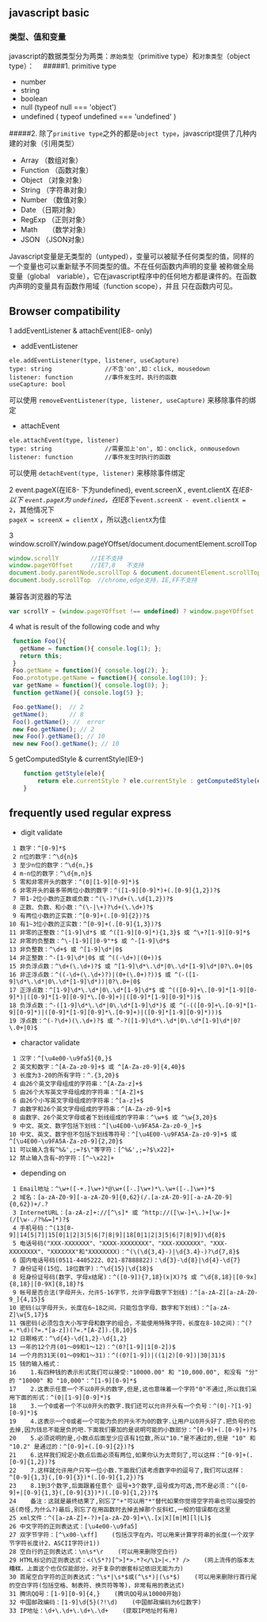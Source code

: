 ## javascript basic

### 类型、值和变量
javascript的数据类型分为两类：`原始类型`（primitive type）和`对象类型`（object type）：　
#####1.  primitive type
   * number
   * string
   * boolean
   * null      (typeof null === 'object')
   * undefined ( typeof undefined === 'undefined' )　

#####2.  除了`primitive type`之外的都是`object type`，javascript提供了几种内建的对象（引用类型） 　
  * Array      （数组对象）
  * Function   （函数对象）
  * Object     （对象对象）
  * String     （字符串对象）
  * Number     （数值对象）
  * Date       （日期对象）
  * RegExp     （正则对象）
  * Math    　 （数学对象）
  * JSON       （JSON对象）

Javascript变量是无类型的（untyped），变量可以被赋予任何类型的值，同样的一个变量也可以重新赋予不同类型的值。不在任何函数内声明的变量
被称做全局变量（global　variable），它在javascript程序中的任何地方都是课件的。在函数内声明的变量具有函数作用域（function scope），并且
只在函数内可见。



## Browser compatibility
1 addEventListener & attachEvent(IE8- only)

* addEventListener
```javscript
ele.addEventListener(type, listener, useCapture)   
type: string               //不含'on',如：click, mousedown   
listener: function         //事件发生时，执行的函数   
useCapture: bool
```
可以使用 `removeEventListener(type, listener, useCapture)` 来移除事件的绑定

* attachEvent
```javscript
ele.attachEvent(type, listener)  
type: string               //需要加上'on', 如：onclick, onmousedown   
listener: function         //事件发生时执行的函数 
```
可以使用 `detachEvent(type, listener)` 来移除事件绑定  


2 event.pageX(在IE8- 下为undefined), event.screenX , event.clientX
在*IE8-*以下 `event.pageX`为 `undefined`，在*IE8*下`event.screenX - event.clientX = 2`，其他情况下    
`pageX = screenX = clientX` ，所以选`clientX`为佳  

3 window.scrollY/window.pageYOffset/document.documentElement.scrollTop
```javascript
window.scrollY         //IE不支持
window.pageYOffset     //IE7,8   不支持
document.body.parentNode.scrollTop & document.documentElement.scrollTop  //chrome,edge 不支持 IE,FF支持
document.body.scrollTop  //chrome,edge支持，IE,FF不支持
```
兼容各浏览器的写法  

```javascript
var scrollY = (window.pageYOffset !== undefined) ? window.pageYOffset : (document.body || document.documentElement || document.body.parentNode).scrollTop;
```

4 what is result of the following code and why
```javascript
 function Foo(){
   getName = function(){ console.log(1); };
   return this;
 }
 Foo.getName = function(){ console.log(2); };
 Foo.prototype.getName = function(){ console.log(10); };
 var getName = function(){ console.log(8); };
 function getName(){ console.log(5) };

 Foo.getName();  // 2
 getName();      // 8
 Foo().getName(); //  error
 new Foo.getName(); // 2 
 new Foo().getName(); // 10
 new new Foo().getName(); // 10
```

5 getComputedStyle & currentStyle(IE9-)
```javascript
    function getStyle(ele){
    	return ele.currentStyle ? ele.currentStyle : getComputedStyle(ele, null);
    }
```


## frequently used regular express
* digit validate
```
 1 数字：^[0-9]*$
 2 n位的数字：^\d{n}$
 3 至少n位的数字：^\d{n,}$
 4 m-n位的数字：^\d{m,n}$
 5 零和非零开头的数字：^(0|[1-9][0-9]*)$
 6 非零开头的最多带两位小数的数字：^([1-9][0-9]*)+(.[0-9]{1,2})?$
 7 带1-2位小数的正数或负数：^(\-)?\d+(\.\d{1,2})?$
 8 正数、负数、和小数：^(\-|\+)?\d+(\.\d+)?$
 9 有两位小数的正实数：^[0-9]+(.[0-9]{2})?$
10 有1~3位小数的正实数：^[0-9]+(.[0-9]{1,3})?$
11 非零的正整数：^[1-9]\d*$ 或 ^([1-9][0-9]*){1,3}$ 或 ^\+?[1-9][0-9]*$
12 非零的负整数：^\-[1-9][]0-9"*$ 或 ^-[1-9]\d*$
13 非负整数：^\d+$ 或 ^[1-9]\d*|0$
14 非正整数：^-[1-9]\d*|0$ 或 ^((-\d+)|(0+))$
15 非负浮点数：^\d+(\.\d+)?$ 或 ^[1-9]\d*\.\d*|0\.\d*[1-9]\d*|0?\.0+|0$
16 非正浮点数：^((-\d+(\.\d+)?)|(0+(\.0+)?))$ 或 ^(-([1-9]\d*\.\d*|0\.\d*[1-9]\d*))|0?\.0+|0$
17 正浮点数：^[1-9]\d*\.\d*|0\.\d*[1-9]\d*$ 或 ^(([0-9]+\.[0-9]*[1-9][0-9]*)|([0-9]*[1-9][0-9]*\.[0-9]+)|([0-9]*[1-9][0-9]*))$
18 负浮点数：^-([1-9]\d*\.\d*|0\.\d*[1-9]\d*)$ 或 ^(-(([0-9]+\.[0-9]*[1-9][0-9]*)|([0-9]*[1-9][0-9]*\.[0-9]+)|([0-9]*[1-9][0-9]*)))$
19 浮点数：^(-?\d+)(\.\d+)?$ 或 ^-?([1-9]\d*\.\d*|0\.\d*[1-9]\d*|0?\.0+|0)$

```

* charactor validate
```
 1 汉字：^[\u4e00-\u9fa5]{0,}$
 2 英文和数字：^[A-Za-z0-9]+$ 或 ^[A-Za-z0-9]{4,40}$
 3 长度为3-20的所有字符：^.{3,20}$
 4 由26个英文字母组成的字符串：^[A-Za-z]+$
 5 由26个大写英文字母组成的字符串：^[A-Z]+$
 6 由26个小写英文字母组成的字符串：^[a-z]+$
 7 由数字和26个英文字母组成的字符串：^[A-Za-z0-9]+$
 8 由数字、26个英文字母或者下划线组成的字符串：^\w+$ 或 ^\w{3,20}$
 9 中文、英文、数字包括下划线：^[\u4E00-\u9FA5A-Za-z0-9_]+$
10 中文、英文、数字但不包括下划线等符号：^[\u4E00-\u9FA5A-Za-z0-9]+$ 或 ^[\u4E00-\u9FA5A-Za-z0-9]{2,20}$
11 可以输入含有^%&',;=?$\"等字符：[^%&',;=?$\x22]+
12 禁止输入含有~的字符：[^~\x22]+
```

* depending on 
```
 1 Email地址：^\w+([-+.]\w+)*@\w+([-.]\w+)*\.\w+([-.]\w+)*$
 2 域名：[a-zA-Z0-9][-a-zA-Z0-9]{0,62}(/.[a-zA-Z0-9][-a-zA-Z0-9]{0,62})+/.?
 3 InternetURL：[a-zA-z]+://[^\s]* 或 ^http://([\w-]+\.)+[\w-]+(/[\w-./?%&=]*)?$
 4 手机号码：^(13[0-9]|14[5|7]|15[0|1|2|3|5|6|7|8|9]|18[0|1|2|3|5|6|7|8|9])\d{8}$
 5 电话号码("XXX-XXXXXXX"、"XXXX-XXXXXXXX"、"XXX-XXXXXXX"、"XXX-XXXXXXXX"、"XXXXXXX"和"XXXXXXXX)：^(\(\d{3,4}-)|\d{3.4}-)?\d{7,8}$ 
 6 国内电话号码(0511-4405222、021-87888822)：\d{3}-\d{8}|\d{4}-\d{7}
 7 身份证号(15位、18位数字)：^\d{15}|\d{18}$
 8 短身份证号码(数字、字母x结尾)：^([0-9]){7,18}(x|X)?$ 或 ^\d{8,18}|[0-9x]{8,18}|[0-9X]{8,18}?$
 9 帐号是否合法(字母开头，允许5-16字节，允许字母数字下划线)：^[a-zA-Z][a-zA-Z0-9_]{4,15}$
10 密码(以字母开头，长度在6~18之间，只能包含字母、数字和下划线)：^[a-zA-Z]\w{5,17}$
11 强密码(必须包含大小写字母和数字的组合，不能使用特殊字符，长度在8-10之间)：^(?=.*\d)(?=.*[a-z])(?=.*[A-Z]).{8,10}$  
12 日期格式：^\d{4}-\d{1,2}-\d{1,2}
13 一年的12个月(01～09和1～12)：^(0?[1-9]|1[0-2])$
14 一个月的31天(01～09和1～31)：^((0?[1-9])|((1|2)[0-9])|30|31)$ 
15 钱的输入格式：
16    1.有四种钱的表示形式我们可以接受:"10000.00" 和 "10,000.00", 和没有 "分" 的 "10000" 和 "10,000"：^[1-9][0-9]*$ 
17    2.这表示任意一个不以0开头的数字,但是,这也意味着一个字符"0"不通过,所以我们采用下面的形式：^(0|[1-9][0-9]*)$ 
18    3.一个0或者一个不以0开头的数字.我们还可以允许开头有一个负号：^(0|-?[1-9][0-9]*)$ 
19    4.这表示一个0或者一个可能为负的开头不为0的数字.让用户以0开头好了.把负号的也去掉,因为钱总不能是负的吧.下面我们要加的是说明可能的小数部分：^[0-9]+(.[0-9]+)?$ 
20    5.必须说明的是,小数点后面至少应该有1位数,所以"10."是不通过的,但是 "10" 和 "10.2" 是通过的：^[0-9]+(.[0-9]{2})?$ 
21    6.这样我们规定小数点后面必须有两位,如果你认为太苛刻了,可以这样：^[0-9]+(.[0-9]{1,2})?$ 
22    7.这样就允许用户只写一位小数.下面我们该考虑数字中的逗号了,我们可以这样：^[0-9]{1,3}(,[0-9]{3})*(.[0-9]{1,2})?$ 
23    8.1到3个数字,后面跟着任意个 逗号+3个数字,逗号成为可选,而不是必须：^([0-9]+|[0-9]{1,3}(,[0-9]{3})*)(.[0-9]{1,2})?$ 
24    备注：这就是最终结果了,别忘了"+"可以用"*"替代如果你觉得空字符串也可以接受的话(奇怪,为什么?)最后,别忘了在用函数时去掉去掉那个反斜杠,一般的错误都在这里
25 xml文件：^([a-zA-Z]+-?)+[a-zA-Z0-9]+\\.[x|X][m|M][l|L]$
26 中文字符的正则表达式：[\u4e00-\u9fa5]
27 双字节字符：[^\x00-\xff]    (包括汉字在内，可以用来计算字符串的长度(一个双字节字符长度计2，ASCII字符计1))
28 空白行的正则表达式：\n\s*\r    (可以用来删除空白行)
29 HTML标记的正则表达式：<(\S*?)[^>]*>.*?</\1>|<.*? />    (网上流传的版本太糟糕，上面这个也仅仅能部分，对于复杂的嵌套标记依旧无能为力)
30 首尾空白字符的正则表达式：^\s*|\s*$或(^\s*)|(\s*$)    (可以用来删除行首行尾的空白字符(包括空格、制表符、换页符等等)，非常有用的表达式)
31 腾讯QQ号：[1-9][0-9]{4,}    (腾讯QQ号从10000开始)
32 中国邮政编码：[1-9]\d{5}(?!\d)    (中国邮政编码为6位数字)
33 IP地址：\d+\.\d+\.\d+\.\d+    (提取IP地址时有用)

```



